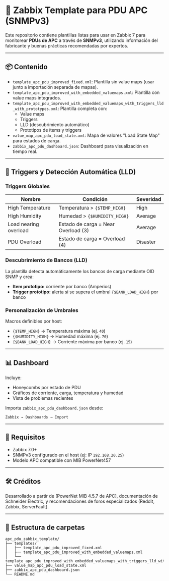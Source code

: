 # 🧰 Zabbix Template para PDU APC (SNMPv3)

Este repositorio contiene plantillas listas para usar en Zabbix 7 para monitorear **PDUs de APC** a través de **SNMPv3**, utilizando información del fabricante y buenas prácticas recomendadas por expertos.

---

## 📦 Contenido

- `template_apc_pdu_improved_fixed.xml`: Plantilla sin value maps (usar junto a importación separada de mapas).
- `template_apc_pdu_improved_with_embedded_valuemaps.xml`: Plantilla con value maps integrados.
- `template_apc_pdu_improved_with_embedded_valuemaps_with_triggers_lld_with_prototypes.xml`: Plantilla completa con:
  - Value maps
  - Triggers
  - LLD (descubrimiento automático)
  - Prototipos de ítems y triggers
- `value_map_apc_pdu_load_state.xml`: Mapa de valores "Load State Map" para estados de carga.
- `zabbix_apc_pdu_dashboard.json`: Dashboard para visualización en tiempo real.

---

## 🧠 Triggers y Detección Automática (LLD)

### Triggers Globales

| Nombre                             | Condición                                                    | Severidad |
|------------------------------------|---------------------------------------------------------------|-----------|
| High Temperature                   | Temperatura > `{$TEMP_HIGH}`                                  | High      |
| High Humidity                      | Humedad > `{$HUMIDITY_HIGH}`                                  | Average   |
| Load nearing overload              | Estado de carga = Near Overload (3)                           | Average   |
| PDU Overload                       | Estado de carga = Overload (4)                                | Disaster  |

### Descubrimiento de Bancos (LLD)

La plantilla detecta automáticamente los bancos de carga mediante OID SNMP y crea:

- **Item prototipo:** corriente por banco (Amperios)
- **Trigger prototipo:** alerta si se supera el umbral `{$BANK_LOAD_HIGH}` por banco

### Personalización de Umbrales

Macros definibles por host:

- `{$TEMP_HIGH}` → Temperatura máxima (ej. `40`)
- `{$HUMIDITY_HIGH}` → Humedad máxima (ej. `70`)
- `{$BANK_LOAD_HIGH}` → Corriente máxima por banco (ej. `15`)

---

## 📊 Dashboard

Incluye:

- Honeycombs por estado de PDU
- Gráficos de corriente, carga, temperatura y humedad
- Vista de problemas recientes

Importa `zabbix_apc_pdu_dashboard.json` desde:
```
Zabbix → Dashboards → Import
```

---

## 🚀 Requisitos

- Zabbix 7.0+
- SNMPv3 configurado en el host (ej: IP `192.168.20.25`)
- Modelo APC compatible con MIB PowerNet457

---

## 🛠️ Créditos

Desarrollado a partir de [PowerNet MIB 4.5.7 de APC], documentación de Schneider Electric, y recomendaciones de foros especializados (Reddit, Zabbix, ServerFault).

---

## 📂 Estructura de carpetas

```
apc_pdu_zabbix_template/
├── templates/
│   ├── template_apc_pdu_improved_fixed.xml
│   ├── template_apc_pdu_improved_with_embedded_valuemaps.xml
│   └── template_apc_pdu_improved_with_embedded_valuemaps_with_triggers_lld_with_prototypes.xml
├── value_map_apc_pdu_load_state.xml
├── zabbix_apc_pdu_dashboard.json
└── README.md
```